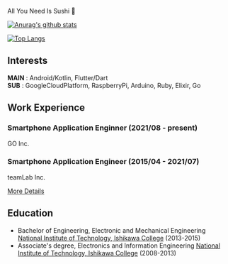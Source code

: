 All You Need Is Sushi :sushi:

[![Anurag's github stats](https://github-readme-stats.vercel.app/api?username=gyamoto)](https://github.com/anuraghazra/github-readme-stats)

[![Top Langs](https://github-readme-stats.vercel.app/api/top-langs/?username=gyamoto&layout=compact)](https://github.com/anuraghazra/github-readme-stats)

## Interests

**MAIN** : Android/Kotlin, Flutter/Dart  
**SUB** : GoogleCloudPlatform, RaspberryPi, Arduino, Ruby, Elixir, Go

## Work Experience

### Smartphone Application Enginner (2021/08 - present)
GO Inc.
<!-- Mobility Technologies Co., Ltd. -->

### Smartphone Application Engineer (2015/04 - 2021/07)
teamLab Inc.

[More Details](https://www.wantedly.com/users/675588)

## Education

- Bachelor of Engineering, Electronic and Mechanical Engineering [National Institute of Technology, Ishikawa College](https://www.ishikawa-nct.ac.jp) (2013-2015)
- Associate's degree, Electronics and Information Engineering [National Institute of Technology, Ishikawa College](https://www.ishikawa-nct.ac.jp) (2008-2013)

